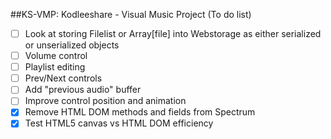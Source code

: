 ##KS-VMP: Kodleeshare - Visual Music Project (To do list)

 - [ ] Look at storing Filelist or Array[file] into Webstorage as either serialized or unserialized objects
 - [ ] Volume control
 - [ ] Playlist editing
 - [ ] Prev/Next controls
 - [ ] Add "previous audio" buffer
 - [ ] Improve control position and animation
 - [x] Remove HTML DOM methods and fields from Spectrum
 - [x] Test HTML5 canvas vs HTML DOM efficiency